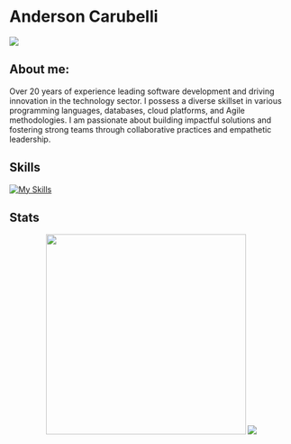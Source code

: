 # Anderson Carubelli
<a href="https://www.linkedin.com/in/andersoncarubelli/"><img src="https://img.shields.io/badge/LinkedIn-informational?logo=linkedin"/></a>

## About me:

Over 20 years of experience leading software development and driving innovation in the technology sector. I possess a diverse skillset in various programming languages, databases, cloud platforms, and Agile methodologies. I am passionate about building impactful solutions and fostering strong teams through collaborative practices and empathetic leadership.

## Skills
[![My Skills](https://skillicons.dev/icons?i=java,go,py,rails,ts,git,github,gitlab,postgres,docker,aws,gcp,cloudflare)](https://skillicons.dev)

## Stats
<div align="center">
    <img width="355px" src="https://github-readme-stats.vercel.app/api/top-langs/?username=andersoncarubelli&layout=compact&theme=github_dark"/>
    <img src="https://github-readme-stats.vercel.app/api?username=andersoncarubelli&theme=github_dark&hide_rank=true"/>
</div>
